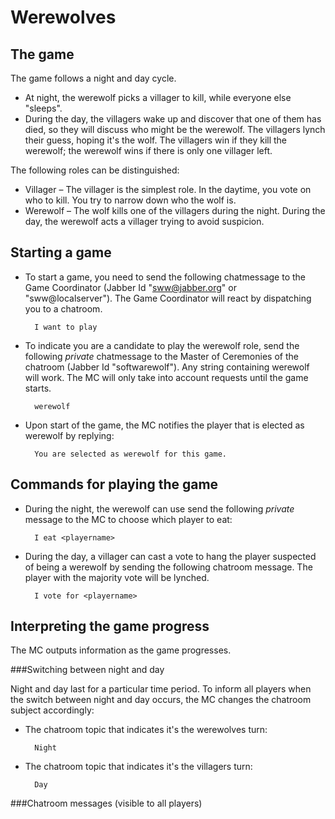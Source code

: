 Werewolves
==========

The game
--------

The game follows a night and day cycle. 
* At night, the werewolf picks a villager to kill, while everyone else "sleeps". 
* During the day, the villagers wake up and discover that one of them has died, so they will discuss who might be the werewolf. The villagers lynch their guess, hoping it's the wolf. The villagers win if they kill the werewolf; the werewolf wins if there is only one villager left.

The following roles can be distinguished:
* Villager – The villager is the simplest role. In the daytime, you vote on who to kill. You try to narrow down who the wolf is. 
* Werewolf – The wolf kills one of the villagers during the night. During the day, the werewolf acts a villager trying to avoid suspicion. 


Starting a game
---------------

* To start a game, you need to send the following chatmessage to the Game Coordinator (Jabber Id "sww@jabber.org" or "sww@localserver"). The Game Coordinator will react by dispatching you to a chatroom.

        I want to play 
    

* To indicate you are a candidate to play the werewolf role, send the following _private_ chatmessage to the Master of Ceremonies of the chatroom (Jabber Id "softwarewolf"). Any string containing werewolf will work. The MC will only take into account requests until the game starts.

        werewolf
        
* Upon start of the game, the MC notifies the player that is elected as werewolf by replying:

        You are selected as werewolf for this game. 
  
Commands for playing the game
-----------------------------

* During the night, the werewolf can use send the following _private_ message to the MC to choose which player to eat:

        I eat <playername>
        
* During the day, a villager can cast a vote to hang the player suspected of being a werewolf by sending the following chatroom message. The player with the majority vote will be lynched. 

        I vote for <playername> 

Interpreting the game progress
------------------------------

The MC outputs information as the game progresses.

###Switching between night and day

Night and day last for a particular time period. To inform all players when the switch between night and day occurs, the MC changes the chatroom subject accordingly:
* The chatroom topic that indicates it's the werewolves turn:

        Night
        
* The chatroom topic that indicates it's the villagers turn:

        Day


###Chatroom messages (visible to all players)



